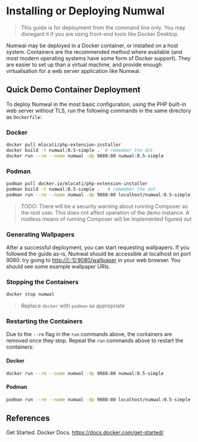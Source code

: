 # Installing or Deploying Numwal

> This guide is for deployment from the command line only. You may
> disregard it if you are using front-end tools like Docker Desktop.

Numwal may be deployed in a Docker container, or installed on a host
system. Containers are the recommended method where available (and
most modern operating systems have some form of Docker support).
They are easier to set up than a virtual machine, and provide enough
virtualisation for a web server application like Numwal.

## Quick Demo Container Deployment

To deploy Numwal in the most basic configuration, using the PHP
built-in web server without TLS, run the following commands in the
same directory as `Dockerfile`:

### Docker

```sh
docker pull mlocati/php-extension-installer
docker build -t numwal:0.5-simple .  # remember the dot
docker run --rm --name numwal -dp 9080:80 numwal:0.5-simple
```

### Podman

```sh
podman pull docker.io/mlocati/php-extension-installer
podman build -t numwal:0.5-simple .   # remember the dot
podman run --rm --name numwal -dp 9080:80 localhost/numwal:0.5-simple
```

> TODO: There will be a security warning about running Composer as
> the root user. This does not affect operation of the demo instance.
> A rootless means of running Composer will be implemented figured out

### Generating Wallpapers

After a successful deployment, you can start requesting wallpapers.
If you followed the guide as-is, Numwal should be accessible at
localhost on port 9080: try going to <http://[::1]:9080/wallpaper>
in your web browser. You should see some example wallpaper URIs.

### Stopping the Containers

```sh
docker stop numwal
```
> Replace `docker` with `podman` as appropriate

### Restarting the Containers

Due to the `--rm` flag in the `run` commands above, the containers are
removed once they stop. Repeat the `run` commands above to restart the
containers:

#### Docker
```sh
docker run --rm --name numwal -dp 9080:80 numwal:0.5-simple
```

#### Podman
```sh
podman run --rm --name numwal -dp 9080:80 localhost/numwal:0.5-simple
```

## References
Get Started. Docker Docs. <https://docs.docker.com/get-started/>

